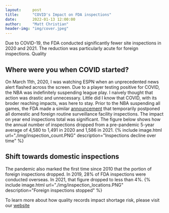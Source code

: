 ```yaml
---
layout:     post
title:      "COVID's Impact on FDA inspections"
date:       2022-01-13 12:00:00
author:     "Matt Christian"
header-img: "img/cover.jpeg"
---
```

Due to COVID-19, the FDA conducted significantly fewer site inspections in 2020 and 2021.
The reduction was particularly acute for foreign inspections.
<span class="label label-primary">Quality</span>
<!-- <span class="label label-success">Success Label</span>
<span class="label label-info">Info Label</span>
<span class="label label-warning">Warning Label</span> -->
<!--more-->

## Where were you when COVID started?
On March 11th, 2020, I was watching ESPN when an unprecedented news alert flashed across the screen. Due to a player testing positive for COVID, the NBA was indefinitely suspending league play. I naively thought that action was drastic and unnecessary. Little did I know that COVID, with its broder reaching impacts, was here to stay. Prior to the NBA suspending all games, the FDA made a similar [announcement](https://www.fda.gov/news-events/press-announcements/coronavirus-disease-2019-covid-19-update-foreign-inspections) that temporarily postponed all domestic and foreign routine surveillance facility inspections. The impact on year end inspections total was significant. The figure below shows how the annual number of inspections dropped from a pre-pandemic 5-year average of 4,580 to 1,491 in 2020 and 1,586 in 2021.
{% include image.html url="./img/inspection_count.PNG" description="Inspections decline over time" %}

## Shift towards domestic inspections

The pandemic also marked the first time since 2010 that the portion of foreign inspections dropped. In 2019, 28% of FDA inspections were conducted overseas. In 2021, that figure dropped to less than 4%.
{% include image.html url="./img/inspection_locations.PNG" description="Foreign inspections stopped" %}

To learn more about how quality records impact shortage risk, please visit our [website](https://www.usp.org/supply-chain/medicine-supply-map)